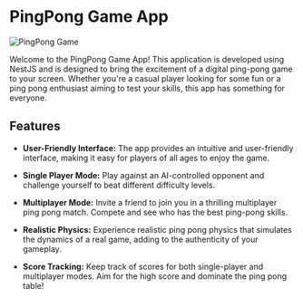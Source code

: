 # PingPong Game App

![PingPong Game](app_screenshot.png)

Welcome to the PingPong Game App! This application is developed using NestJS and is designed to bring the excitement of a digital ping-pong game to your screen. Whether you're a casual player looking for some fun or a ping pong enthusiast aiming to test your skills, this app has something for everyone.

## Features

- **User-Friendly Interface:** The app provides an intuitive and user-friendly interface, making it easy for players of all ages to enjoy the game.

- **Single Player Mode:** Play against an AI-controlled opponent and challenge yourself to beat different difficulty levels.

- **Multiplayer Mode:** Invite a friend to join you in a thrilling multiplayer ping pong match. Compete and see who has the best ping-pong skills.

- **Realistic Physics:** Experience realistic ping pong physics that simulates the dynamics of a real game, adding to the authenticity of your gameplay.

- **Score Tracking:** Keep track of scores for both single-player and multiplayer modes. Aim for the high score and dominate the ping pong table!


